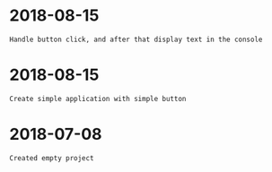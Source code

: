 # 2018-08-15
```
Handle button click, and after that display text in the console
```

# 2018-08-15
```
Create simple application with simple button
```

# 2018-07-08
```
Created empty project
```